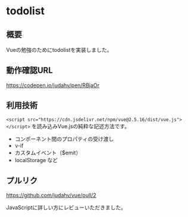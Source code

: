 # todolist

## 概要

Vueの勉強のためにtodolistを実装しました。

## 動作確認URL

https://codepen.io/judahv/pen/RBjaOr

## 利用技術

`<script src="https://cdn.jsdelivr.net/npm/vue@2.5.16/dist/vue.js"></script>` を読み込みVue.jsの純粋な記述方法です。

- コンポーネント間のプロパティの受け渡し
- v-if
- カスタムイベント（$emit）
- localStorage
など

## プルリク

https://github.com/judahv/vue/pull/2

JavaScriptに詳しい方にレビューいただきました。
